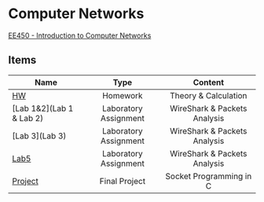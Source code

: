 # Computer Networks

[EE450 - Introduction to Computer Networks ](https://classes.usc.edu/term-20223/course/ee-450/)

## Items
| Name      | Type  | Content 
| ------------- |:-------------:|:-------------:
| [HW](HW)    | Homework | Theory & Calculation
| [Lab 1&2](Lab 1 & Lab 2) | Laboratory Assignment | WireShark & Packets Analysis
| [Lab 3](Lab 3)    | Laboratory Assignment | WireShark & Packets Analysis
| [Lab5](Lab5)    | Laboratory Assignment | WireShark & Packets Analysis
| [Project](Project) | Final Project | Socket Programming in C
